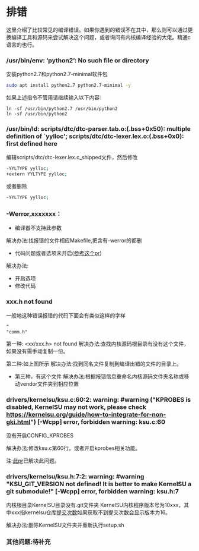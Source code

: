 # 排错
这里介绍了比较常见的编译错误。如果你遇到的错误不在其中，那么则可以通过更换编译工具和源码来尝试解决这个问题，或者询问有内核编译经验的大佬。精通c语言的也行。

### /usr/bin/env: ‘python2’: No such file or directory
安装python2.7和python2.7-minimal软件包
```bash
sudo apt install python2.7 python2.7-minimal -y
```
如果上述指令不管用请继续输入以下内容:
```
ln -sf /usr/bin/python2.7 /usr/bin/python2
ln -sf /usr/bin/python2
```
### /usr/bin/ld: scripts/dtc/dtc-parser.tab.o:(.bss+0x50): multiple definition of `yylloc'; scripts/dtc/dtc-lexer.lex.o:(.bss+0x0): first defined here
编辑scripts/dtc/dtc-lexer.lex.c_shipped文件，然后修改
```bash
-YYLTYPE yylloc;
+extern YYLTYPE yylloc;
```
或者删除
```bash
-YYLTYPE yylloc;
```

### -Werror,xxxxxxx：

- 编译器不支持此参数

解决办法:找报错的文件相应Makefile,把含有-werror的都删

- 代码问题或者选项未开启([参考这个pr](https://github.com/tiann/KernelSU/pull/549))

解决办法:

- 开启选项
- 修改代码


### xxx.h not found
一般地这种错误报错的代码下面会有类似这样的字样
```
^
"comm.h"
```
第一种: <xx/xxx.h> not found
解决办法:查找内核源码根目录有没有这个文件，如果没有需手动复制一份。

第二种:如上图所示
解决办法:找到同名文件复制到编译出错的文件的目录上。

- 第三种，有这个文件
解决办法:根据报错信息重命名内核源码文件夹名称或移动vendor文件夹到相应位置

### drivers/kernelsu/ksu.c:60:2: warning: #warning ("KPROBES is disabled, KernelSU may not work, please check https://kernelsu.org/guide/how-to-integrate-for-non-gki.html") [-Wcpp] error, forbidden warning: ksu.c:60

没有开启CONFIG_KPROBES

解决办法:修改ksu.c第60行。或者开启kprobes相关功能。

注:[此pr](https://github.com/tiann/KernelSU/pull/549)已解决此问题。


### drivers/kernelsu/ksu.h:7:2: warning: #warning "KSU_GIT_VERSION not defined! It is better to make KernelSU a git submodule!" [-Wcpp] error, forbidden warning: ksu.h:7

内核根目录KernelSU目录没有.git文件夹
KernelSU内核程序版本号为10xxx，其中xxx指kernelsu仓库[提交次数](https://github.com/tiann/KernelSU/commits)如果获取不到提交次数会显示版本为16。

解决办法:删除KernelSU文件夹并重新执行setup.sh
### 其他问题:待补充

